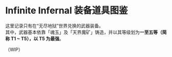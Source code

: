 # Infinite Infernal 装备道具图鉴

这里记录只有在“无尽地狱”世界兑换的武器装备。  
其中，武器基本依靠「魂玉」及「天界魔矿」铸造，并以其等级划为**一至五等（简称 T1 ~ T5），以 T5 为最强**。

（WIP）
